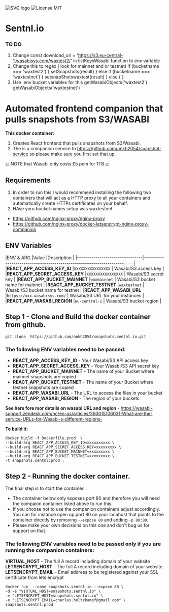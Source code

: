 
![SVG logo](https://www.sentnl.io/sentnl.svg)
          ![License MIT](https://img.shields.io/badge/license-MIT-blue.svg)

# Sentnl.io  

### TO DO

1. Change  const download_url = 'https://s3.eu-central-1.wasabisys.com/waxtest2/' in listKeysWasabi function to env variable
2.  Change this to regex ( look for mainnet and or testnet) if (bucketname === 'waxtest2') {
            setSnapshots(result)
          } else if (bucketname === 'waxtestnet') {
            setsnapShotswaxtest(result)
          } else {
          }
3. Use .env bucket variables for this
    getWasabiObjects('waxtest2')
    getWasabiObjects('waxtestnet')

# Automated frontend companion that pulls snapshots from S3/WASABI 

**This docker container:**

1. Creates React frontend that pulls snapshots from S3/Wasabi. 
2. The is a companion service to https://github.com/ankh2054/snapshot-service so please make sure you first set that up.

:pound: NOTE that Wasabi only costs £5 pcm for 1TB :pound:

## Requirements

1. In order to run this I would recommend installing the following two containers that will act as a HTTP proxy to all your containers and automatically create HTTPs certificates on your behalf.
2. HAve yoru bucket names setup was waxtestnet 


* https://github.com/nginx-proxy/nginx-proxy
* https://github.com/nginx-proxy/docker-letsencrypt-nginx-proxy-companion


## ENV Variables

|ENV & ARG                       |Value                                |Description                        |
|--------------------------------|-------------------------------------------------------------------------|
|**REACT_APP_ACCESS_KEY_ID**     |`XXXXXXXXXXXXXXXX`                   | Wasabi/S3 access key              |
|**REACT_APP_SECRET_ACCESS_KEY** |`XXXXXXXXXXXXXXXX`                   | Wasabi/S3 secret key              |
|**REACT_APP_BUCKET_MAINNET**    |`waxmainnet`                         | Wasabi/S3 bucket name for mainnet |
|**REACT_APP_BUCKET_TESTNET**    |`waxtestnet`                         | Wasabi/S3 bucket name for testnet |
|**REACT_APP_WASABI_URL**        |`https://xxx.wasabisys.com/`         | Wasabi/S3 URL for your instances  |
|**REACT_APP_WASABI_REGION**     |`eu-central-1`                       | Wasabi/S3 bucket region           |


## Step 1 - Clone and Build the docker container from github.


```git clone  https://github.com/ankh2054/snapshots.sentnl.io.git```

### The following ENV variables need to be passed:

- **REACT_APP_ACCESS_KEY_ID** - Your Wasabi/S3 API access key
- **REACT_APP_SECRET_ACCESS_KEY** - Your Wasabi/S3 API secret key
- **REACT_APP_BUCKET_MAINNET** - The name of your Bucket where mainnet snapshots are copied
- **REACT_APP_BUCKET_TESTNET** - The name of your Bucket where testnet snapshots are copied
- **REACT_APP_WASABI_URL** - The URL to access the files in your bucket
- **REACT_APP_WASABI_REGION** - The region of your buckets.

**See here fore mor details on wasabi URL and region** - https://wasabi-support.zendesk.com/hc/en-us/articles/360015106031-What-are-the-service-URLs-for-Wasabi-s-different-regions-


**To build it:**

```
docker build -f Dockerfile.prod  \
--build-arg REACT_APP_ACCESS_KEY_ID=xxxxxxxxxx \
--build-arg REACT_APP_SECRET_ACCESS_KEY=xxxxxxxxx \
--build-arg REACT_APP_BUCKET_MAINNET=xxxxxxxxx \
--build-arg REACT_APP_BUCKET_TESTNET=xxxxxxxxx \
-t snapshots.sentnl:prod .
```

## Step 2 - Running the docker container.

The final step is to start the container. 

* The container below only exposes port 80 and therefore you will need the compaion container listed above to run this.
* If you choose not to use the companion containers adjust accordingly. You can for instance open up port 80 on your locahost that points to the container directly by removing `--expose 80` and adding `-p 80:80`. 
* Please make your own decisions on this one and don't bug us for support on that.

### The following ENV variables need to be passed only if you are running the companion containers:

**VIRTUAL_HOST** - The full A record including domain of your website
**LETSENCRYPT_HOST** - The full A record including domain of your website
**LETSENCRYPT_EMAIL** - Email address to be registered against your SSL certificate from lets encrypt

```
docker run  --name snapshots.sentnl.io --expose 80 \
-d -e "VIRTUAL_HOST=snapshots.sentnl.io" \
-e "LETSENCRYPT_HOST=snapshots.sentnl.io" \
-e "LETSENCRYPT_EMAIL=charles.holtzkampf@gmail.com" \
snapshots.sentnl:prod
```
